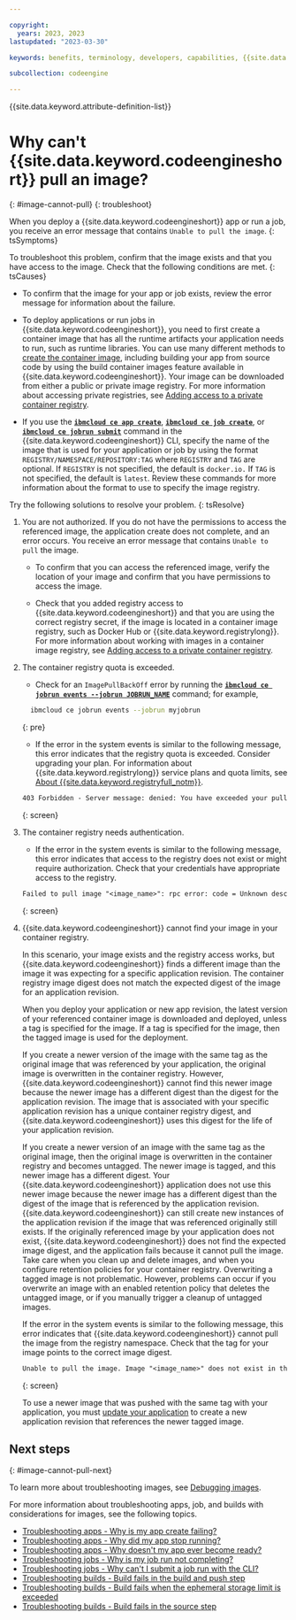 ```yaml
---

copyright:
  years: 2023, 2023
lastupdated: "2023-03-30"

keywords: benefits, terminology, developers, capabilities, {{site.data.keyword.codeengineshort}} 

subcollection: codeengine

---
```


{{site.data.keyword.attribute-definition-list}}

# Why can't {{site.data.keyword.codeengineshort}} pull an image?
{: #image-cannot-pull} 
{: troubleshoot}


When you deploy a {{site.data.keyword.codeengineshort}} app or run a job, you receive an error message that contains `Unable to pull the image`.
{: tsSymptoms}


To troubleshoot this problem, confirm that the image exists and that you have access to the image. Check that the following conditions are met.
{: tsCauses}


* To confirm that the image for your app or job exists, review the error message for information about the failure.

* To deploy applications or run jobs in {{site.data.keyword.codeengineshort}}, you need to first create a container image that has all the runtime artifacts your application needs to run, such as runtime libraries. You can use many different methods to [create the container image](/docs/codeengine?topic=codeengine-build-image), including building your app from source code by using the build container images feature available in {{site.data.keyword.codeengineshort}}. Your image can be downloaded from either a public or private image registry. For more information about accessing private registries, see [Adding access to a private container registry](/docs/codeengine?topic=codeengine-add-registry). 

* If you use the [**`ibmcloud ce app create`**](/docs/codeengine?topic=codeengine-cli#cli-application-create), [**`ibmcloud ce job create`**](/docs/codeengine?topic=codeengine-cli#cli-job-create), or [**`ibmcloud ce jobrun submit`**](/docs/codeengine?topic=codeengine-cli#cli-jobrun-submit) command in the {{site.data.keyword.codeengineshort}} CLI, specify the name of the image that is used for your application or job by using the format `REGISTRY/NAMESPACE/REPOSITORY:TAG` where `REGISTRY` and `TAG` are optional. If `REGISTRY` is not specified, the default is `docker.io.` If `TAG` is not specified, the default is `latest`. Review these commands for more information about the format to use to specify the image registry.


Try the following solutions to resolve your problem.
{: tsResolve}


1.  You are not authorized. If you do not have the permissions to access the referenced image, the application create does not complete, and an error occurs. You receive an error message that contains `Unable to pull` the image.

    * To confirm that you can access the referenced image, verify the location of your image and confirm that you have permissions to access the image.

    * Check that you added registry access to {{site.data.keyword.codeengineshort}} and that you are using the correct registry secret, if the image is located in a container image registry, such as Docker Hub or {{site.data.keyword.registrylong}}. For more information about working with images in a container image registry, see [Adding access to a private container registry](/docs/codeengine?topic=codeengine-add-registry). 
  
2. The container registry quota is exceeded.

    *  Check for an `ImagePullBackOff` error by running the [**`ibmcloud ce jobrun events --jobrun JOBRUN_NAME`**](/docs/codeengine?topic=codeengine-cli#cli-jobrun-events) command; for example,

    ```sh
      ibmcloud ce jobrun events --jobrun myjobrun
    ```
    {: pre} 

    * If the error in the system events is similar to the following message, this error indicates that the registry quota is exceeded. Consider upgrading your plan. For information about {{site.data.keyword.registrylong}} service plans and quota limits, see [About {{site.data.keyword.registryfull_notm}}](/docs/Registry?topic=Registry-registry_overview).

    ```txt
    403 Forbidden - Server message: denied: You have exceeded your pull traffic quota for the current month. Review your pull traffic quota and pricing plan.
    ```
    {: screen}

3. The container registry needs authentication.

    * If the error in the system events is similar to the following message, this error indicates that access to the registry does not exist or might require authorization. Check that your credentials have appropriate access to the registry.

    ```txt
    Failed to pull image "<image_name>": rpc error: code = Unknown desc = failed to pull and unpack image "<image_name:image_tag>": failed to resolve reference <image_name:image_tag>": pull access denied, repository does not exist or may require authorization: server message: insufficient_scope: authorization failed.
    ```
    {: screen}

4. {{site.data.keyword.codeengineshort}} cannot find your image in your container registry. 

    In this scenario, your image exists and the registry access works, but {{site.data.keyword.codeengineshort}} finds a different image than the image it was expecting for a specific application revision. The container registry image digest does not match the expected digest of the image for an application revision.

    When you deploy your application or new app revision, the latest version of your referenced container image is downloaded and deployed, unless a tag is specified for the image. If a tag is specified for the image, then the tagged image is used for the deployment.  

    If you create a newer version of the image with the same tag as the original image that was referenced by your application, the original image is overwritten in the container registry. However, {{site.data.keyword.codeengineshort}} cannot find this newer image because the newer image has a different digest than the digest for the application revision. The image that is associated with your specific application revision has a unique container registry digest, and {{site.data.keyword.codeengineshort}} uses this digest for the life of your application revision. 
    
    If you create a newer version of an image with the same tag as the original image, then the original image is overwritten in the container registry and becomes untagged. The newer image is tagged, and this newer image has a different digest. Your {{site.data.keyword.codeengineshort}} application does not use this newer image because the newer image has a different digest than the digest of the image that is referenced by the application revision. {{site.data.keyword.codeengineshort}} can still create new instances of the application revision if the image that was referenced originally still exists. If the originally referenced image by your application does not exist, {{site.data.keyword.codeengineshort}} does not find the expected image digest, and the application fails because it cannot pull the image. Take care when you clean up and delete images, and when you configure retention policies for your container registry. Overwriting a tagged image is not problematic. However, problems can occur if you overwrite an image with an enabled retention policy that deletes the untagged image, or if you manually trigger a cleanup of untagged images.


    If the error in the system events is similar to the following message, this error indicates that {{site.data.keyword.codeengineshort}} cannot pull the image from the registry namespace. Check that the tag for your image points to the correct image digest. 

    ```txt
    Unable to pull the image. Image "<image_name>" does not exist in the registry namespace. Check your registry repository and tag. If the image exists in the repository, check whether the specified tag points to the correct image digest.
      ```
    {: screen}

    To use a newer image that was pushed with the same tag with your application, you must [update your application](/docs/codeengine?topic=codeengine-update-app) to create a new application revision that references the newer tagged image.


## Next steps
{: #image-cannot-pull-next} 

To learn more about troubleshooting images, see [Debugging images](/docs/codeengine?topic=codeengine-troubleshoot-images). 

For more information about troubleshooting apps, job, and builds with considerations for images, see the following topics.

* [Troubleshooting apps - Why is my app create failing?](/docs/codeengine?topic=codeengine-ts-app-create-fails)
* [Troubleshooting apps - Why did my app stop running?](/docs/codeengine?topic=codeengine-ts-app-end)
* [Troubleshooting apps - Why doesn't my app ever become ready?](/docs/codeengine?topic=codeengine-ts-app-neverready)
* [Troubleshooting jobs - Why is my job run not completing?](/docs/codeengine?topic=codeengine-ts-jobrun-doesnotcomplete)
* [Troubleshooting jobs - Why can't I submit a job run with the CLI?](/docs/codeengine?topic=codeengine-ts-jobrun-submit-fails-cli)
* [Troubleshooting builds - Build fails in the build and push step](/docs/codeengine?topic=codeengine-ts-build-bldpush-stepfail)
* [Troubleshooting builds - Build fails when the ephemeral storage limit is exceeded](/docs/codeengine?topic=codeengine-ts-build-ephemeral-limit)
* [Troubleshooting builds - Build fails in the source step](/docs/codeengine?topic=codeengine-ts-build-gitsource-stepfail)



